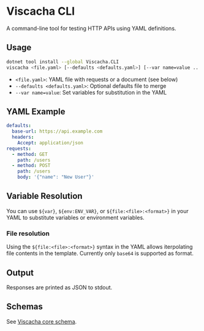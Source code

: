 # Viscacha CLI

A command-line tool for testing HTTP APIs using YAML definitions.

## Usage

```bash
dotnet tool install --global Viscacha.CLI
viscacha <file.yaml> [--defaults <defaults.yaml>] [--var name=value ...]
```

- `<file.yaml>`: YAML file with requests or a document (see below)
- `--defaults <defaults.yaml>`: Optional defaults file to merge
- `--var name=value`: Set variables for substitution in the YAML

## YAML Example
```yaml
defaults:
  base-url: https://api.example.com
  headers:
    Accept: application/json
requests:
  - method: GET
    path: /users
  - method: POST
    path: /users
    body: '{"name": "New User"}'
```

## Variable Resolution
You can use `${var}`, `${env:ENV_VAR}`, or `${file:<file>:<format>}` in your YAML to substitute variables or environment variables.

### File resolution
Using the `${file:<file>:<format>}` syntax in the YAML allows iterpolating file contents in the template. Currently only `base64` is supported as format.

## Output
Responses are printed as JSON to stdout.

## Schemas
See [Viscacha core schema](./schema/requests.tsp).
